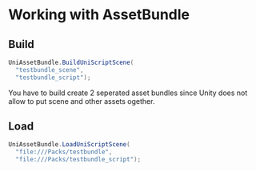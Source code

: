Working with AssetBundle
=====

Build
----
```cs
UniAssetBundle.BuildUniScriptScene(
  "testbundle_scene", 
  "testbundle_script");
```

You have to build create 2 seperated asset bundles since Unity does not allow to put scene and other assets ogether.

Load
----

```cs
UniAssetBundle.LoadUniScriptScene(
  "file:///Packs/testbundle",
  "file:///Packs/testbundle_script");
```
